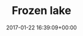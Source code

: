 ---
title:		"Frozen lake"
type:		"photos"
mediatype:		"upload"
location:		"Berlin, Germany"
date:		"2017-01-22 16:39:09+00:00"
album:		"city"
filename:		"charlottenburg-lake-fisheye.md"
series:		"charlottenburg"
cl_public_id:		"city/charlottenburg-lake-fisheye"
cl_version:		1497000243
format:		"tiff"
bytes:		3289748
width:		961
height:		1440
colours:
- "#6DA8D9"
- "#C5D3E7"
- "#8AAED9"
- "#D4E1EA"
- "#4A5E7F"
- "#4A6B83"
- "#1B2130"
- "#131110"
- "#192731"
- "#29282E"
- "#2D1F1A"
- "#EEE9E6"
- "#717383"
- "#140502"
- "#030513"
- "#242929"
- "#292215"
- "#7D706D"
- "#707E85"
exposure_mode:		"Auto"
program:		"Aperture-priority AE"
aperture:		"9.0"
focal_length:		"16.0 mm"
iso:		"100"
shutter_speed:		"1/160"
metering:		"Multi-segment"
flash:		"Off, Did not fire"
white_balance:		"Custom"
colour_temp:		"4800"
has_crop:		"true"
orientation:		"Horizontal (normal)"
camera_model:		"NIKON D800"
lens_info:		"16mm f/2.8"
artist: "Matt Finucane"
x_resolution:		"300"
y_resolution:		"300"
---